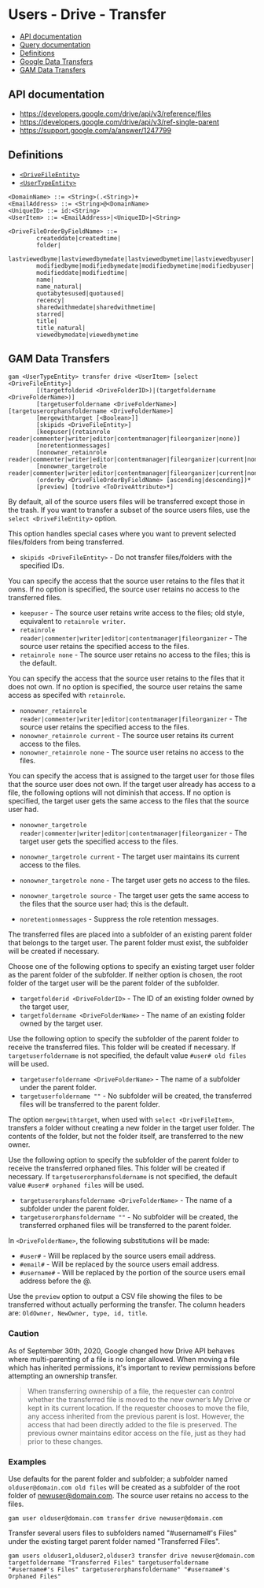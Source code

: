 # Users - Drive - Transfer
- [API documentation](#api-documentation)
- [Query documentation](Users-Drive-Query)
- [Definitions](#definitions)
- [Google Data Transfers](Google-Data-Transfers)
- [GAM Data Transfers](#gam-data-transfers)

## API documentation
* https://developers.google.com/drive/api/v3/reference/files
* https://developers.google.com/drive/api/v3/ref-single-parent
* https://support.google.com/a/answer/1247799

## Definitions
* [`<DriveFileEntity>`](Drive-File-Selection)
* [`<UserTypeEntity>`](Collections-of-Users)

```
<DomainName> ::= <String>(.<String>)+
<EmailAddress> ::= <String>@<DomainName>
<UniqueID> ::= id:<String>
<UserItem> ::= <EmailAddress>|<UniqueID>|<String>

<DriveFileOrderByFieldName> ::=
        createddate|createdtime|
        folder|
        lastviewedbyme|lastviewedbymedate|lastviewedbymetime|lastviewedbyuser|
        modifiedbyme|modifiedbymedate|modifiedbymetime|modifiedbyuser|
        modifieddate|modifiedtime|
        name|
        name_natural|
        quotabytesused|quotaused|
        recency|
        sharedwithmedate|sharedwithmetime|
        starred|
        title|
        title_natural|
        viewedbymedate|viewedbymetime
```
## GAM Data Transfers
```
gam <UserTypeEntity> transfer drive <UserItem> [select <DriveFileEntity>]
        [(targetfolderid <DriveFolderID>)|(targetfoldername <DriveFolderName>)]
        [targetuserfoldername <DriveFolderName>] [targetuserorphansfoldername <DriveFolderName>]
        [mergewithtarget [<Boolean>]]
        [skipids <DriveFileEntity>]
        [keepuser|(retainrole reader|commenter|writer|editor|contentmanager|fileorganizer|none)]
        [noretentionmessages]
        [nonowner_retainrole reader|commenter|writer|editor|contentmanager|fileorganizer|current|none]
        [nonowner_targetrole reader|commenter|writer|editor|contentmanager|fileorganizer|current|none|source]
        (orderby <DriveFileOrderByFieldName> [ascending|descending])*
        [preview] [todrive <ToDriveAttribute>*]
```
By default, all of the source users files will be transferred except those in the trash. If you want to transfer a subset of
the source users files, use the `select <DriveFileEntity>` option.

This option handles special cases where you want to prevent selected files/folders from being transferred.
* `skipids <DriveFileEntity>` - Do not transfer files/folders with the specified IDs.

You can specify the access that the source user retains to the files that it owns.
If no option is  specified, the source user retains no access to the transferred files.
* `keepuser` - The source user retains write access to the files; old style, equivalent to `retainrole writer`.
* `retainrole reader|commenter|writer|editor|contentmanager|fileorganizer` - The source user retains the specified access to the files.
* `retainrole none` - The source user retains no access to the files; this is the default.

You can specify the access that the source user retains to the files that it does not own.
If no option is  specified, the source user retains the same access as specifed with `retainrole`.
* `nonowner_retainrole reader|commenter|writer|editor|contentmanager|fileorganizer` - The source user retains the specified access to the files.
* `nonowner_retainrole current` - The source user retains its current access to the files.
* `nonowner_retainrole none` - The source user retains no access to the files.

You can specify the access that is assigned to the target user for those files that the source user does not own.
If the target user already has access to a file, the following options will not diminish that access.
If no option is  specified, the target user gets the same access to the files that the source user had.
* `nonowner_targetrole reader|commenter|writer|editor|contentmanager|fileorganizer` - The target user gets the specified access to the files.
* `nonowner_targetrole current` - The target user maintains its current access to the files.
* `nonowner_targetrole none` - The target user gets no access to the files.
* `nonowner_targetrole source` - The target user gets the same access to the files that the source user had; this is the default.

* `noretentionmessages` - Suppress the role retention messages.

The transferred files are placed into a subfolder of an existing parent folder that belongs to the target user.
The parent folder must exist, the subfolder will be created if necessary.

Choose one of the following options to specify an existing target user folder as the parent folder of the subfolder.
If neither option is chosen, the root folder of the target user will be the parent folder of the subfolder.
* `targetfolderid <DriveFolderID>` - The ID of an existing folder owned by the target user,
* `targetfoldername <DriveFolderName>` - The name of an existing folder owned by the target user.

Use the following option to specify the subfolder of the parent folder to receive the transferred files.
This folder will be created if necessary. If `targetuserfoldername` is not specified, the default value `#user# old files` will be used.
* `targetuserfoldername <DriveFolderName>` - The name of a subfolder under the parent folder.
* `targetuserfoldername ""` - No subfolder will be created, the transferred files will be transferred to the parent folder.

The option `mergewithtarget`, when used with `select <DriveFileItem>`, transfers a folder without creating a new folder in the target user folder.
The contents of the folder, but not the folder itself, are transferred to the new owner.

Use the following option to specify the subfolder of the parent folder to receive the transferred orphaned files.
This folder will be created if necessary. If `targetuserorphansfoldername` is not specified, the default value `#user# orphaned files` will be used.
* `targetuserorphansfoldername <DriveFolderName>` - The name of a subfolder under the parent folder.
* `targetuserorphansfoldername ""` - No subfolder will be created, the transferred orphaned files will be transferred to the parent folder.

In `<DriveFolderName>`, the following substitutions will be made:
* `#user#` - Will be replaced by the source users email address.
* `#email#` - Will be replaced by the source users email address.
* `#username#` - Will be replaced by the portion of the source users email address before the @.

Use the `preview` option to output a CSV file showing the files to be transferred without actually performing the transfer.
The column headers are: `OldOwner, NewOwner, type, id, title`.

### Caution
As of September 30th, 2020, Google changed how Drive API behaves where multi-parenting of a file is no longer allowed. When moving a file which has inherited permissions, it's important to review permissions before attempting an ownership transfer.

> When transferring ownership of a file, the requester can control whether the transferred file is moved to the new owner’s My Drive or kept in its current location. If the requester chooses to move the file, any access inherited from the previous parent is lost. However, the access that had been directly added to the file is preserved. The previous owner maintains editor access on the file, just as they had prior to these changes.


### Examples

Use defaults for the parent folder and subfolder; a subfolder named `olduser@domain.com old files` will be created as a subfolder of the root folder of newuser@domain.com.
The source user retains no access to the files.
```
gam user olduser@domain.com transfer drive newuser@domain.com
```

Transfer several users files to subfolders named "#username#'s Files" under the existing target parent folder named "Transferred Files".
```
gam users olduser1,olduser2,olduser3 transfer drive newuser@domain.com targetfoldername "Transferred Files" targetuserfoldername "#username#'s Files" targetuserorphansfoldername" "#username#'s Orphaned Files"
```
